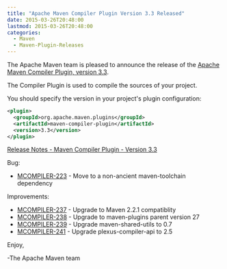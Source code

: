 ```yaml
---
title: "Apache Maven Compiler Plugin Version 3.3 Released"
date: 2015-03-26T20:48:00
lastmod: 2015-03-26T20:48:00
categories:
  - Maven
  - Maven-Plugin-Releases
---
```

The Apache Maven team is pleased to announce the release of the 
[Apache Maven Compiler Plugin, version 3.3](http://maven.apache.org/plugins/maven-compiler-plugin/).

The Compiler Plugin is used to compile the sources of your project. 


You should specify the version in your project's plugin configuration:

```xml
<plugin>
  <groupId>org.apache.maven.plugins</groupId>
  <artifactId>maven-compiler-plugin</artifactId>
  <version>3.3</version>
</plugin>
```

<!-- more -->

[Release Notes - Maven Compiler Plugin - Version 3.3](http://jira.codehaus.org/secure/ReleaseNote.jspa?projectId=11130&version=20684)

Bug:

 * [MCOMPILER-223](https://issues.apache.org/jira/browse/MCOMPILER-223) - Move to a non-ancient maven-toolchain dependency

Improvements:

 * [MCOMPILER-237](https://issues.apache.org/jira/browse/MCOMPILER-237) - Upgrade to Maven 2.2.1 compatiblity
 * [MCOMPILER-238](https://issues.apache.org/jira/browse/MCOMPILER-238) - Upgrade to maven-plugins parent version 27
 * [MCOMPILER-239](https://issues.apache.org/jira/browse/MCOMPILER-239) - Upgrade maven-shared-utils to 0.7
 * [MCOMPILER-241](https://issues.apache.org/jira/browse/MCOMPILER-241) - Upgrade plexus-compiler-api to 2.5

Enjoy,

-The Apache Maven team


